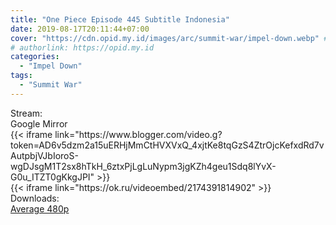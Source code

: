 ```yaml
---
title: "One Piece Episode 445 Subtitle Indonesia"
date: 2019-08-17T20:11:44+07:00
cover: "https://cdn.opid.my.id/images/arc/summit-war/impel-down.webp" # Optional, cover
# authorlink: https://opid.my.id
categories:
  - "Impel Down"
tags:
  - "Summit War"
---
```

<div class="ui menu violet borderless inverted">
  <div class="header item active">
        Stream:
    </div>
  <a class="active item" data-tab="google">
    <i class="google drive icon"></i> Google
  </a>
  <a class="item nounderline" data-tab="mirror">
    <i class="odnoklassniki icon"></i> Mirror
  </a>
</div>
<div class="ui bottom attached tab segment active" style="border:0 !important;" data-tab="google">
{{< iframe link="https://www.blogger.com/video.g?token=AD6v5dzm2a15uERHjMmCtHVXVxQ_4xjtKe8tqGzS4ZtrOjcKefxdRd7vAutpbjVJbIoroS-wgDJsgM1T2sx8hTkH_6ztxPjLgLuNypm3jgKZh4geu1Sdq8lYvX-G0u_ITZT0gKkgJPI" >}}
</div>
<div class="ui bottom attached tab segment" style="border:0 !important;" data-tab="mirror">
{{< iframe link="https://ok.ru/videoembed/2174391814902" >}}
</div>
<div class="ui menu violet borderless inverted">
  <div class="header item active">
        Downloads:
    </div>
  <a class="item nounderline" href="https://ouo.io/syAmAh" target="_blank" rel="dofollow"><i class="google drive icon"></i>
    Average 480p</a>
</div>